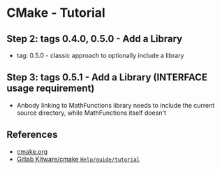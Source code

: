 # CMake - Tutorial

## Step 2: tags 0.4.0, 0.5.0 - Add a Library

- tag: 0.5.0 - classic approach to optionally include a library

## Step 3: tags 0.5.1 - Add a Library (INTERFACE usage requirement)

- Anbody linking to MathFunctions library needs to include the current source
directory, while MathFunctions itself doesn't

## References

- [cmake.org](https://cmake.org/cmake/help/v3.16/guide/tutorial/index.html)
- [Gitlab Kitware/cmake `Help/guide/tutorial`](https://gitlab.kitware.com/cmake/cmake/-/tree/master/Help/guide/tutorial)
